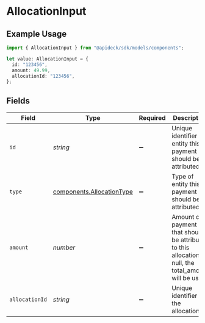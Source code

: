 # AllocationInput

## Example Usage

```typescript
import { AllocationInput } from "@apideck/sdk/models/components";

let value: AllocationInput = {
  id: "123456",
  amount: 49.99,
  allocationId: "123456",
};
```

## Fields

| Field                                                                                                   | Type                                                                                                    | Required                                                                                                | Description                                                                                             | Example                                                                                                 |
| ------------------------------------------------------------------------------------------------------- | ------------------------------------------------------------------------------------------------------- | ------------------------------------------------------------------------------------------------------- | ------------------------------------------------------------------------------------------------------- | ------------------------------------------------------------------------------------------------------- |
| `id`                                                                                                    | *string*                                                                                                | :heavy_minus_sign:                                                                                      | Unique identifier of entity this payment should be attributed to.                                       | 123456                                                                                                  |
| `type`                                                                                                  | [components.AllocationType](../../models/components/allocationtype.md)                                  | :heavy_minus_sign:                                                                                      | Type of entity this payment should be attributed to.                                                    |                                                                                                         |
| `amount`                                                                                                | *number*                                                                                                | :heavy_minus_sign:                                                                                      | Amount of payment that should be attributed to this allocation. If null, the total_amount will be used. | 49.99                                                                                                   |
| `allocationId`                                                                                          | *string*                                                                                                | :heavy_minus_sign:                                                                                      | Unique identifier of the allocation                                                                     | 123456                                                                                                  |